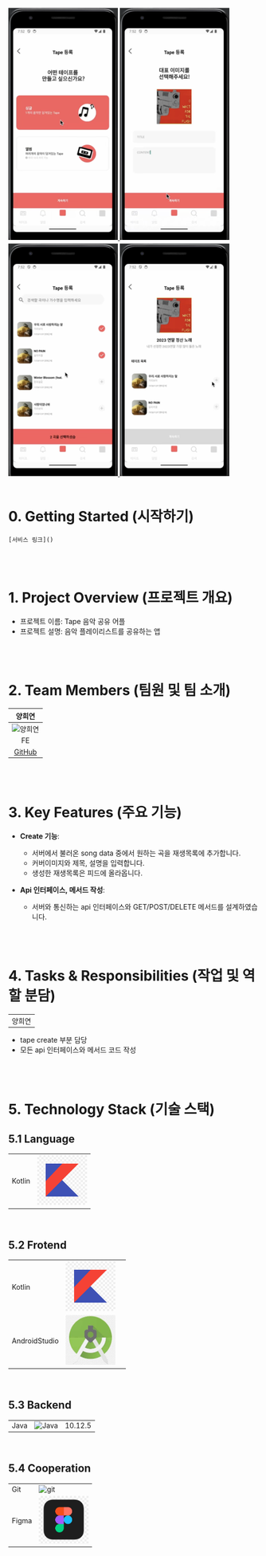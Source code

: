 <a href="" target="_blank">
<img src="/images/Tape1.png" width="220" alt="배너" width="100%"/>
<img src="/images/Tape3.png" width="220" alt="배너" width="100%"/>
<img src="/images/Tape4.png" width="220" alt="배너" width="100%"/>
  <img src="/images/Tape5.png" width="220" alt="배너" width="100%"/>
</a>

<br/>
<br/>

# 0. Getting Started (시작하기)
```
[서비스 링크]()
```


<br/>
<br/>

# 1. Project Overview (프로젝트 개요)
- 프로젝트 이름: Tape 음악 공유 어플
- 프로젝트 설명: 음악 플레이리스트를 공유하는 앱

<br/>
<br/>

# 2. Team Members (팀원 및 팀 소개)
| 양희연 | 
|:------:|
| <img src="https://github.com/user-attachments/assets/c1c2b1e3-656d-4712-98ab-a15e91efa2da" alt="양희연" width="150"> |
| FE |
| [GitHub]() |

<br/>
<br/>

# 3. Key Features (주요 기능)


- **Create 기능**:
  + 서버에서 불러온 song data 중에서 원하는 곡을 재생목록에 추가합니다.
  + 커버이미지와 제목, 설명을 입력합니다.
  + 생성한 재생목록은 피드에 올라옵니다.
  
- **Api 인터페이스, 메서드 작성**:
  + 서버와 통신하는 api 인터페이스와 GET/POST/DELETE 메서드를 설계하였습니다.



<br/>
<br/>

# 4. Tasks & Responsibilities (작업 및 역할 분담)
|  |  
|-----------------|
| 양희연    |  <img src="https://github.com/user-attachments/assets/c1c2b1e3-656d-4712-98ab-a15e91efa2da" alt="양희연" width="100"> | 
<ul>
<li>tape create 부분 담당 </li>
<li>모든 api 인터페이스와 메서드 코드 작성</li>
</ul>


<br/>
<br/>

# 5. Technology Stack (기술 스택)
## 5.1 Language
|  |  |
|-----------------|-----------------|
| Kotlin    |<img src="/images/Kotlin.png" alt="Kotlin" width="100">| 


<br/>

## 5.2 Frotend
|  |  |  |
|-----------------|-----------------|-----------------|
| Kotlin    |  <img src="/images/Kotlin.png" alt="Kotlin" width="100"> |    |
| AndroidStudio    |  <img src="/images/AndroidStudio.png" alt="AndroidStudio" width="100">|   |


<br/>

## 5.3 Backend
|  |  |  |
|-----------------|-----------------|-----------------|
| Java    |  <img src="" alt="Java" width="100">    | 10.12.5    |

<br/>

## 5.4 Cooperation
|  |  |
|-----------------|-----------------|
| Git    |  <img src="https://github.com/user-attachments/assets/483abc38-ed4d-487c-b43a-3963b33430e6" alt="git" width="100">    |
| Figma    |  <img src="/images/Figma.png" alt="git" width="100">    |

<br/>



